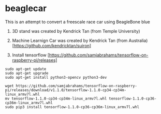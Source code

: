 # beaglecar
This is an attempt to convert a freescale race car using BeagleBone blue

1. 3D stand was created by Kendrick Tan (from Temple University)

2. Machine Learnign Car was created by Kendrick Tan (from Australia) [https://github.com/kendricktan/suiron]

2. Install tensorflow [https://github.com/samjabrahams/tensorflow-on-raspberry-pi/releases]

```
sudo apt-get update
sudo apt-get upgrade
sudo apt-get install python3-opencv python3-dev

wget https://github.com/samjabrahams/tensorflow-on-raspberry-pi/releases/download/v1.1.0/tensorflow-1.1.0-cp34-cp34m-linux_armv7l.whl
mv tensorflow-1.1.0-cp34-cp34m-linux_armv7l.whl tensorflow-1.1.0-cp36-cp36m-linux_armv7l.whl
sudo pip3 install tensorflow-1.1.0-cp36-cp36m-linux_armv7l.whl 
```

